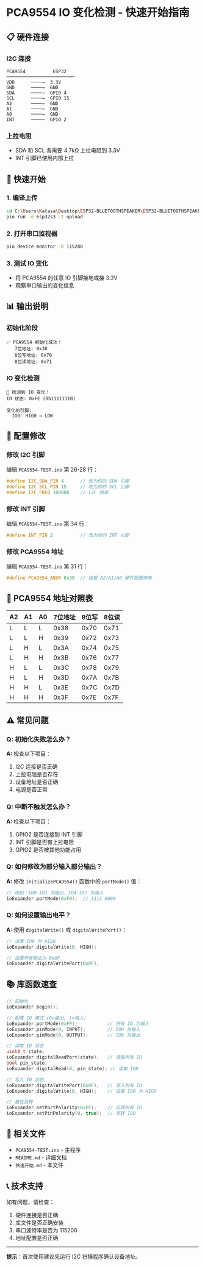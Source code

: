# PCA9554 IO 变化检测 - 快速开始指南

## 📋 硬件连接

### I2C 连接
```
PCA9554          ESP32
─────────────────────────
VDD      ────→  3.3V
GND      ────→  GND
SDA      ────→  GPIO 4
SCL      ────→  GPIO 15
A2       ────→  GND
A1       ────→  GND
A0       ────→  GND
INT      ────→  GPIO 2
```

### 上拉电阻
- SDA 和 SCL 各需要 4.7kΩ 上拉电阻到 3.3V
- INT 引脚已使用内部上拉

## 🚀 快速开始

### 1. 编译上传
```bash
cd C:\Users\Katasa\Desktop\ESP32-BLUETOOTHSPEAKER\ESP32-BLUETOOTHSPEAKER
pio run -e esp32s3 -t upload
```

### 2. 打开串口监视器
```bash
pio device monitor -b 115200
```

### 3. 测试 IO 变化
- 将 PCA9554 的任意 IO 引脚接地或接 3.3V
- 观察串口输出的变化信息

## 📊 输出说明

### 初始化阶段
```
✅ PCA9554 初始化成功！
   7位地址: 0x38
   8位写地址: 0x70
   8位读地址: 0x71
```

### IO 变化检测
```
🔔 检测到 IO 变化！
IO 状态: 0xFE (0b11111110)

变化的引脚:
  IO0: HIGH → LOW
```

## 🔧 配置修改

### 修改 I2C 引脚
编辑 `PCA9554-TEST.ino` 第 26-28 行：
```cpp
#define I2C_SDA_PIN 4      // 改为你的 SDA 引脚
#define I2C_SCL_PIN 15     // 改为你的 SCL 引脚
#define I2C_FREQ 100000    // I2C 频率
```

### 修改 INT 引脚
编辑 `PCA9554-TEST.ino` 第 34 行：
```cpp
#define INT_PIN 2          // 改为你的 INT 引脚
```

### 修改 PCA9554 地址
编辑 `PCA9554-TEST.ino` 第 31 行：
```cpp
#define PCA9554_ADDR 0x38  // 根据 A2/A1/A0 硬件配置修改
```

## 📍 PCA9554 地址对照表

| A2 | A1 | A0 | 7位地址 | 8位写 | 8位读 |
|----|----|----|--------|-------|-------|
| L  | L  | L  | 0x38   | 0x70  | 0x71  |
| L  | L  | H  | 0x39   | 0x72  | 0x73  |
| L  | H  | L  | 0x3A   | 0x74  | 0x75  |
| L  | H  | H  | 0x3B   | 0x76  | 0x77  |
| H  | L  | L  | 0x3C   | 0x78  | 0x79  |
| H  | L  | H  | 0x3D   | 0x7A  | 0x7B  |
| H  | H  | L  | 0x3E   | 0x7C  | 0x7D  |
| H  | H  | H  | 0x3F   | 0x7E  | 0x7F  |

## ⚠️ 常见问题

### Q: 初始化失败怎么办？
**A:** 检查以下项目：
1. I2C 连接是否正确
2. 上拉电阻是否存在
3. 设备地址是否正确
4. 电源是否正常

### Q: 中断不触发怎么办？
**A:** 检查以下项目：
1. GPIO2 是否连接到 INT 引脚
2. INT 引脚是否有上拉电阻
3. GPIO2 是否被其他功能占用

### Q: 如何修改为部分输入部分输出？
**A:** 修改 `initializePCA9554()` 函数中的 `portMode()` 值：
```cpp
// 例如：IO0-IO3 为输出，IO4-IO7 为输入
ioExpander.portMode(0xF0);  // 1111 0000
```

### Q: 如何设置输出电平？
**A:** 使用 `digitalWrite()` 或 `digitalWritePort()`：
```cpp
// 设置 IO0 为 HIGH
ioExpander.digitalWrite(0, HIGH);

// 设置所有输出为 0x0F
ioExpander.digitalWritePort(0x0F);
```

## 📚 库函数速查

```cpp
// 初始化
ioExpander.begin();

// 配置 IO 模式 (0=输出, 1=输入)
ioExpander.portMode(0xFF);           // 所有 IO 为输入
ioExpander.pinMode(0, INPUT);        // IO0 为输入
ioExpander.pinMode(0, OUTPUT);       // IO0 为输出

// 读取 IO 状态
uint8_t state;
ioExpander.digitalReadPort(state);   // 读取所有 IO
bool pin_state;
ioExpander.digitalRead(0, pin_state); // 读取 IO0

// 写入 IO 状态
ioExpander.digitalWritePort(0x0F);   // 写入所有 IO
ioExpander.digitalWrite(0, HIGH);    // 设置 IO0 为 HIGH

// 极性反转
ioExpander.setPortPolarity(0xFF);    // 反转所有 IO
ioExpander.setPinPolarity(0, true);  // 反转 IO0
```

## 🔗 相关文件

- `PCA9554-TEST.ino` - 主程序
- `README.md` - 详细文档
- `快速开始.md` - 本文件

## 📞 技术支持

如有问题，请检查：
1. 硬件连接是否正确
2. 库文件是否正确安装
3. 串口波特率是否为 115200
4. 地址配置是否正确

---

**提示**：首次使用建议先运行 I2C 扫描程序确认设备地址。

